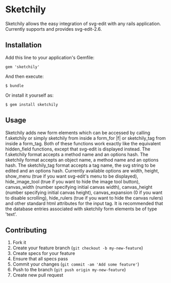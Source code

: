 # Sketchily

Sketchily allows the easy integration of svg-edit with any rails application.
Currently supports and provides svg-edit-2.6.

## Installation

Add this line to your application's Gemfile:

    gem 'sketchily'

And then execute:

    $ bundle

Or install it yourself as:

    $ gem install sketchily

## Usage

Sketchily adds new form elements which can be accessed by calling f.sketchily or simply sketchily from inside a form_for |f| or sketchily_tag from inside a form_tag.
Both of these functions work exactly like the equivalent hidden_field functions, except that svg-edit is displayed instead.
The f.sketchily format accepts a method name and an options hash.
The sketchily format accepts an object name, a method name and an options hash.
The sketchily_tag format accepts a tag name, the svg string to be edited and an options hash.
Currently available options are width, height, show_menu (true if you want svg-edit's menu to be displayed), hide_image_tool (true if you want to hide the image tool button), canvas_width (number specifying initial canvas width), canvas_height (number specifying initial canvas height), canvas_expansion (0 if you want to disable scrolling), hide_rulers (true if you want to hide the canvas rulers) and other standard html attributes for the input tag.
It is recommended that the database entries associated with sketchily form elements be of type 'text'.

## Contributing

1. Fork it
2. Create your feature branch (`git checkout -b my-new-feature`)
3. Create specs for your feature
4. Ensure that all specs pass
5. Commit your changes (`git commit -am 'Add some feature'`)
6. Push to the branch (`git push origin my-new-feature`)
7. Create new pull request

